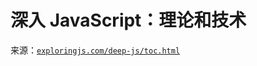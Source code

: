 # 深入 JavaScript：理论和技术

来源：[`exploringjs.com/deep-js/toc.html`](https://exploringjs.com/deep-js/toc.html)
